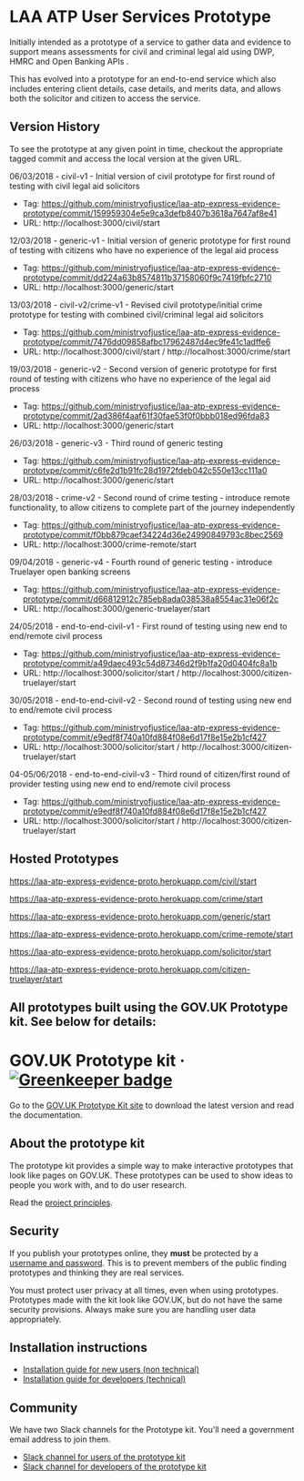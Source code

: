 
# LAA ATP User Services Prototype
Initially intended as a prototype of a service to gather data and evidence to support means assessments for civil and criminal legal aid using DWP, HMRC and Open Banking APIs .

This has evolved into a prototype for an end-to-end service which also includes entering client details, case details, and merits data, and allows both the solicitor and citizen to access the service.

## Version History

To see the prototype at any given point in time, checkout the appropriate tagged commit and access the local version at the given URL.

06/03/2018 - civil-v1 - Initial version of civil prototype for first round of testing with civil legal aid solicitors
* Tag: https://github.com/ministryofjustice/laa-atp-express-evidence-prototype/commit/159959304e5e9ca3defb8407b3618a7647af8e41
* URL: http://localhost:3000/civil/start

12/03/2018 - generic-v1 - Initial version of generic prototype for first round of testing with citizens who have no experience of the legal aid process
* Tag: https://github.com/ministryofjustice/laa-atp-express-evidence-prototype/commit/dd224a63b8574811b37158060f9c7419fbfc2710
* URL: http://localhost:3000/generic/start

13/03/2018 - civil-v2/crime-v1 - Revised civil prototype/initial crime prototype for testing with combined civil/criminal legal aid solicitors
* Tag: https://github.com/ministryofjustice/laa-atp-express-evidence-prototype/commit/7476dd09858afbc17962487d4ec9fe41c1adffe6
* URL: http://localhost:3000/civil/start / http://localhost:3000/crime/start

19/03/2018 - generic-v2 - Second version of generic prototype for first round of testing with citizens who have no experience of the legal aid process
* Tag: https://github.com/ministryofjustice/laa-atp-express-evidence-prototype/commit/2ad386f4aaf61f30fae53f0f0bbb018ed96fda83
* URL: http://localhost:3000/generic/start

26/03/2018 - generic-v3 - Third round of generic testing
* Tag: https://github.com/ministryofjustice/laa-atp-express-evidence-prototype/commit/c6fe2d1b91fc28d1972fdeb042c550e13cc111a0
* URL: http://localhost:3000/generic/start

28/03/2018 - crime-v2 - Second round of crime testing - introduce remote functionality, to allow citizens to complete part of the journey independently
* Tag: https://github.com/ministryofjustice/laa-atp-express-evidence-prototype/commit/f0bb879caef34224d36e24990849793c8bec2569
* URL: http://localhost:3000/crime-remote/start

09/04/2018 - generic-v4 - Fourth round of generic testing - introduce Truelayer open banking screens
* Tag: https://github.com/ministryofjustice/laa-atp-express-evidence-prototype/commit/d66812912c785eb8ada038538a8554ac31e06f2c
* URL: http://localhost:3000/generic-truelayer/start

24/05/2018 - end-to-end-civil-v1 - First round of testing using new end to end/remote civil process
* Tag: https://github.com/ministryofjustice/laa-atp-express-evidence-prototype/commit/a49daec493c54d87346d2f9b1fa20d0404fc8a1b
* URL: http://localhost:3000/solicitor/start / http://localhost:3000/citizen-truelayer/start

30/05/2018 - end-to-end-civil-v2 - Second round of testing using new end to end/remote civil process
* Tag: https://github.com/ministryofjustice/laa-atp-express-evidence-prototype/commit/e9edf8f740a10fd884f08e6d17f8e15e2b1cf427
* URL: http://localhost:3000/solicitor/start / http://localhost:3000/citizen-truelayer/start

04-05/06/2018 - end-to-end-civil-v3 - Third round of citizen/first round of provider testing using new end to end/remote civil process
* Tag: https://github.com/ministryofjustice/laa-atp-express-evidence-prototype/commit/e9edf8f740a10fd884f08e6d17f8e15e2b1cf427
* URL: http://localhost:3000/solicitor/start / http://localhost:3000/citizen-truelayer/start




## Hosted Prototypes

https://laa-atp-express-evidence-proto.herokuapp.com/civil/start

https://laa-atp-express-evidence-proto.herokuapp.com/crime/start

https://laa-atp-express-evidence-proto.herokuapp.com/generic/start

https://laa-atp-express-evidence-proto.herokuapp.com/crime-remote/start

https://laa-atp-express-evidence-proto.herokuapp.com/solicitor/start

https://laa-atp-express-evidence-proto.herokuapp.com/citizen-truelayer/start

## All prototypes built using the GOV.UK Prototype kit. See below for details:

# GOV.UK Prototype kit · [![Greenkeeper badge](https://badges.greenkeeper.io/alphagov/govuk_prototype_kit.svg)](https://greenkeeper.io/)

Go to the [GOV.UK Prototype Kit site](https://govuk-prototype-kit.herokuapp.com/docs) to download the latest version and read the documentation.

## About the prototype kit

The prototype kit provides a simple way to make interactive prototypes that look like pages on GOV.UK. These prototypes can be used to show ideas to people you work with, and to do user research.

Read the [project principles](https://govuk-prototype-kit.herokuapp.com/docs/principles).

## Security

If you publish your prototypes online, they **must** be protected by a [username and password](https://govuk-prototype-kit.herokuapp.com/docs/publishing-on-heroku). This is to prevent members of the public finding prototypes and thinking they are real services.

You must protect user privacy at all times, even when using prototypes. Prototypes made with the kit look like GOV.UK, but do not have the same security provisions. Always make sure you are handling user data appropriately.

## Installation instructions

- [Installation guide for new users (non technical)](https://govuk-prototype-kit.herokuapp.com/docs/install/introduction)
- [Installation guide for developers (technical)](https://govuk-prototype-kit.herokuapp.com/docs/install/developer-install-instructions)

## Community

We have two Slack channels for the Prototype kit. You'll need a government email address to join them.

* [Slack channel for users of the prototype kit](https://ukgovernmentdigital.slack.com/messages/prototype-kit/)
* [Slack channel for developers of the prototype kit](https://ukgovernmentdigital.slack.com/messages/prototype-kit-dev/)
